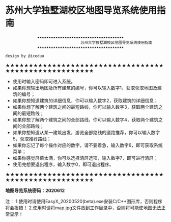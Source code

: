# 苏州大学独墅湖校区地图导览系统使用指南


                  ★★★★★★★★★★★★★★★★★★★★★★★★★★★★★★★★★★★★★★
                                     苏州大学独墅湖校区地图导览系统使用指南
                  ★★★★★★★★★★★★★★★★★★★★★★★★★★★★★★★★★★★★★★
		                                                                     design by @iceduu
★★★★★★★★★★★★★★★★★★★★★★★★★★★★★★★★★★★★★★★★★★★★★★★★★★★★★

- 使用时输入密码即可进入系统。
- 如果你想输出地图及所有建筑的编号，你可以输入数字1，获取获取地图及建筑的编号；
- 如果你想知道建筑的详细信息，你可以输入数字2，获取建筑的详细信息；
- 如果你想了解两个建筑之间的最短路线，你可以输入数字3，获取两个建筑之间的最短路线；
- 如果你想了解两个建筑之间的全部路线，你可以输入数字4，获取两个建筑之间的全部路线；
- 如果你想知道从某一建筑出发，游览全部路线的道路推荐，你可以输入数字5，获取推荐路线；
- 如果你忘记了每个操作对应的数字，请不要着急，输入数字6，即可获取系统菜单；
- 如果你感觉屏幕太满，你可以选择清屏选项，输入数字7，即可进行清屏；
- 使用完想要退出程序，输入数字0，即可退出程序。

★★★★★★★★★★★★★★★★★★★★★★★★★★★★★★★★★★★★★★★★★★★★★★★★★★★★★

**地图导览系统密码：2020612**

注：
1.使用时请使用EasyX_20200520(beta).exe安装C/C++图形库，否则程序将会报错！
2.使用时请将map.jpg文件放到工作目录中，否则将可能使地图无法正常显示！
